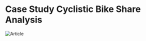 # Case Study Cyclistic Bike Share Analysis

![Article](https://medium.com/@abrotayyaba/case-study-differentiating-casual-riders-and-annual-members-cyclistic-bike-share-analysis-a936d1dba109)
